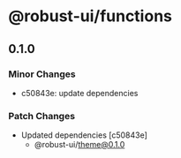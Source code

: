 # @robust-ui/functions

## 0.1.0

### Minor Changes

- c50843e: update dependencies

### Patch Changes

- Updated dependencies [c50843e]
  - @robust-ui/theme@0.1.0
